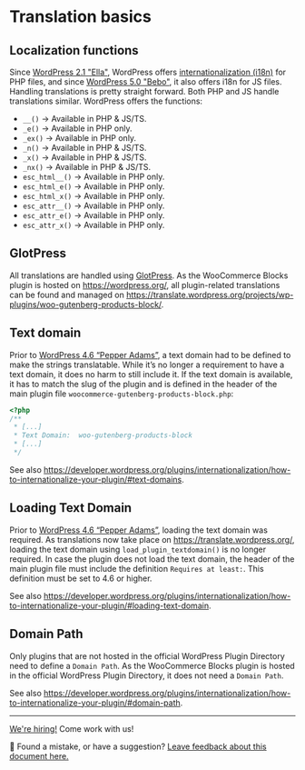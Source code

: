 # Translation basics

## Localization functions

Since [WordPress 2.1 "Ella"](https://wordpress.org/support/wordpress-version/version-2-1/), WordPress offers [internationalization (i18n)](https://developer.wordpress.org/plugins/internationalization/) for PHP files, and since [WordPress 5.0 "Bebo"](https://wordpress.org/support/wordpress-version/version-5-0/), it also offers i18n for JS files. Handling translations is pretty straight forward. Both PHP and JS handle translations similar. WordPress offers the functions:

-   `__()` → Available in PHP & JS/TS.
-   `_e()` → Available in PHP only.
-   `_ex()` → Available in PHP only.
-   `_n()` → Available in PHP & JS/TS.
-   `_x()` → Available in PHP & JS/TS.
-   `_nx()` → Available in PHP & JS/TS.
-   `esc_html__()` → Available in PHP only.
-   `esc_html_e()` → Available in PHP only.
-   `esc_html_x()` → Available in PHP only.
-   `esc_attr__()` → Available in PHP only.
-   `esc_attr_e()` → Available in PHP only.
-   `esc_attr_x()` → Available in PHP only.

## GlotPress

All translations are handled using [GlotPress](https://wordpress.org/plugins/glotpress/). As the WooCommerce Blocks plugin is hosted on https://wordpress.org/, all plugin-related translations can be found and managed on https://translate.wordpress.org/projects/wp-plugins/woo-gutenberg-products-block/.

## Text domain

Prior to [WordPress 4.6 “Pepper Adams”](https://wordpress.org/support/wordpress-version/version-4-6/), a text domain had to be defined to make the strings translatable. While it’s no longer a requirement to have a text domain, it does no harm to still include it. If the text domain is available, it has to match the slug of the plugin and is defined in the header of the main plugin file `woocommerce-gutenberg-products-block.php`:

```php
<?php
/**
 * [...]
 * Text Domain:  woo-gutenberg-products-block
 * [...]
 */
```

See also https://developer.wordpress.org/plugins/internationalization/how-to-internationalize-your-plugin/#text-domains.

## Loading Text Domain

Prior to [WordPress 4.6 “Pepper Adams”](https://wordpress.org/support/wordpress-version/version-4-6/), loading the text domain was required. As translations now take place on https://translate.wordpress.org/, loading the text domain using `load_plugin_textdomain()` is no longer required. In case the plugin does not load the text domain, the header of the main plugin file must include the definition `Requires at least:`. This definition must be set to 4.6 or higher.

See also https://developer.wordpress.org/plugins/internationalization/how-to-internationalize-your-plugin/#loading-text-domain.

## Domain Path

Only plugins that are not hosted in the official WordPress Plugin Directory need to define a `Domain Path`. As the WooCommerce Blocks plugin is hosted in the official WordPress Plugin Directory, it does not need a `Domain Path`.

See also https://developer.wordpress.org/plugins/internationalization/how-to-internationalize-your-plugin/#domain-path.

<!-- FEEDBACK -->

---

[We're hiring!](https://woocommerce.com/careers/) Come work with us!

🐞 Found a mistake, or have a suggestion? [Leave feedback about this document here.](https://github.com/woocommerce/woocommerce-blocks/issues/new?assignees=&labels=type%3A+documentation&template=--doc-feedback.md&title=Feedback%20on%20./docs/testing/README.md)

<!-- /FEEDBACK -->
